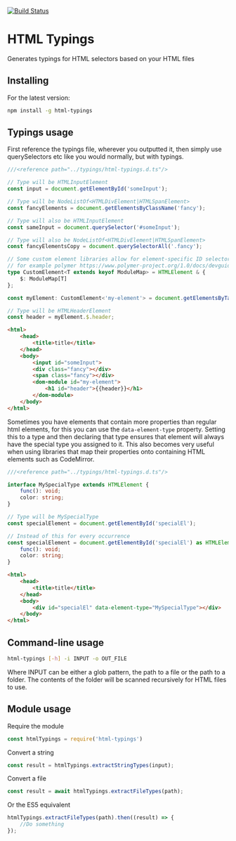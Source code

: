 [![Build Status](https://travis-ci.org/SanderRonde/html-typings.svg?branch=master)](https://travis-ci.org/SanderRonde/html-typings)

# HTML Typings

Generates typings for HTML selectors based on your HTML files

## Installing

For the latest version:
```bash
npm install -g html-typings
```

## Typings usage

First reference the typings file, wherever you outputted it, then
simply use querySelectors etc like you would normally, but with typings.

```typescript
///<reference path="../typings/html-typings.d.ts"/>

// Type will be HTMLInputElement
const input = document.getElementById('someInput');

// Type will be NodeListOf<HTMLDivElement|HTMLSpanElement>
const fancyElements = document.getElementsByClassName('fancy');

// Type will also be HTMLInputElement
const sameInput = document.querySelector('#someInput');

// Type will also be NodeListOf<HTMLDivElement|HTMLSpanElement>
const fancyElementsCopy = document.querySelectorAll('.fancy');

// Some custom element libraries allow for element-specific ID selectors
// for example polymer https://www.polymer-project.org/1.0/docs/devguide/local-dom#work-with-local-dom 
type CustomElement<T extends keyof ModuleMap> = HTMLElement & {
	$: ModuleMap[T]
};

const myElement: CustomElement<'my-element'> = document.getElementsByTagName('my-element');

// Type will be HTMLHeaderElement
const header = myElement.$.header;

```

```html
<html>
	<head>
		<title>title</title>
	</head>
	<body>
		<input id="someInput">
		<div class="fancy"></div>
		<span class="fancy"></div>
		<dom-module id="my-element">
			<h1 id="header">{{header}}</h1>
		</dom-module>
	</body>
</html>
```

Sometimes you have elements that contain more properties than regular html elements, for this you can use the ```data-element-type``` property. Setting this to a type and then declaring that type ensures that element will always have the special type you assigned to it. This also becomes very useful when using libraries that map their properties onto containing HTML elements such as CodeMirror.

```typescript
///<reference path="../typings/html-typings.d.ts"/>

interface MySpecialType extends HTMLElement {
	func(): void;
	color: string;
}

// Type will be MySpecialType
const specialElement = document.getElementById('specialEl');

// Instead of this for every occurrence
const specialElement = document.getElementById('specialEl') as HTMLElement & {
	func(): void;
	color: string;
}
```

```html
<html>
	<head>
		<title>title</title>
	</head>
	<body>
		<div id="specialEl" data-element-type="MySpecialType"></div>
	</body>
</html>
```

## Command-line usage

```bash
html-typings [-h] -i INPUT -o OUT_FILE
```

Where INPUT can be either a glob pattern, the path to a file or the path to a folder. The contents of the folder will be scanned recursively for HTML files to use.

## Module usage

Require the module
```javascript
const htmlTypings = require('html-typings')
```

Convert a string
```javascript
const result = htmlTypings.extractStringTypes(input);
```

Convert a file
```javascript
const result = await htmlTypings.extractFileTypes(path);
```
Or the ES5 equivalent
```javascript
htmlTypings.extractFileTypes(path).then((result) => {
	//Do something
});
```